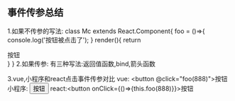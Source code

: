 ## 事件传参总结
1.如果不传参的写法:
  class Mc extends React.Component{
      foo = ()=>{
          console.log('按钮被点击了');
      }
      render(){
          return <div onClick={this.foo}>按钮</div>
      }
    }
2.如果传参:
  有三种写法:返回值函数,bind,箭头函数

3.vue,小程序和react点击事件传参对比
vue: <button @click="foo(888)">按钮</button>
小程序: <button bind:tap="{{foo}}" data-num="{{888}}">按钮</button>
react:<button onClick={()=>{this.foo(888)}}>按钮</button>